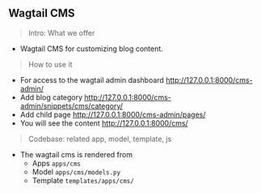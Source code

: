 ## Wagtail CMS

> Intro: What we offer

- Wagtail CMS for customizing blog content.

> How to use it 

- For access to the wagtail admin dashboard http://127.0.0.1:8000/cms-admin/
- Add blog category http://127.0.0.1:8000/cms-admin/snippets/cms/category/
- Add child page http://127.0.0.1:8000/cms-admin/pages/
- You will see the content http://127.0.0.1:8000/cms/

> Codebase: related app, model, template, js 

- The wagtail cms is rendered from
    - Apps `apps/cms`
    - Model `apps/cms/models.py`
    - Template `templates/apps/cms/`
